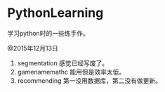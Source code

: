 # PythonLearning

学习python时的一些练手作。

@2015年12月13日

1. segmentation 感觉已经写废了。
2. gamenamemathc 能用但是效率太低。
3. recommending 第一没用数据库，第二没有做更新。
